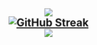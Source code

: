 <h2 align="center">
    <a href="https://github.com/DaRacci">
        <img align="center" src="https://github-readme-stats.vercel.app/api/?username=DaRacci&show_icons=true&count_private=true&theme=onedark&show=reviews,discussions_started,discussions_answered,prs_merged,prs_merged_percentage">
    </a>
    <br>
    <a href="https://github.com/DaRacci">
        <img src="https://streak-stats.demolab.com?user=DaRacci&theme=onedark&border_radius=5.5&exclude_days=Sun%2CSat%2CWed&card_width=470" alt="GitHub Streak"/>
    </a>
    <br>
    <a href="https://github.com/DaRacci">
        <img align="center" src="https://github-readme-stats.vercel.app/api/top-langs/?username=DaRacci&layout=compact&theme=onedark">
    </a>
</h2>
